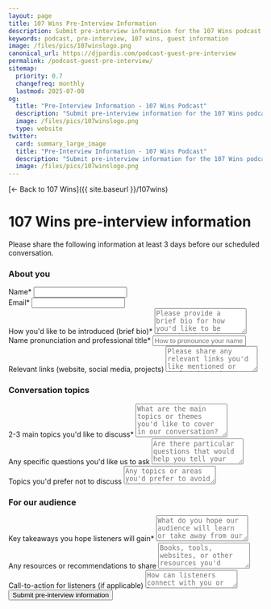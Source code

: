 ```yaml
---
layout: page
title: 107 Wins Pre-Interview Information
description: Submit pre-interview information for the 107 Wins podcast
keywords: podcast, pre-interview, 107 wins, guest information
image: /files/pics/107winslogo.png
canonical_url: https://djpardis.com/podcast-guest-pre-interview
permalink: /podcast-guest-pre-interview/
sitemap:
  priority: 0.7
  changefreq: monthly
  lastmod: 2025-07-08
og:
  title: "Pre-Interview Information - 107 Wins Podcast"
  description: "Submit pre-interview information for the 107 Wins podcast"
  image: /files/pics/107winslogo.png
  type: website
twitter:
  card: summary_large_image
  title: "Pre-Interview Information - 107 Wins Podcast"
  description: "Submit pre-interview information for the 107 Wins podcast"
  image: /files/pics/107winslogo.png
---
```


[← Back to 107 Wins]({{ site.baseurl }}/107wins)

# <span class="wiggly-underline">107 Wins</span> pre-interview information

Please share the following information at least 3 days before our scheduled conversation.

<form action="https://formspree.io/f/xldnywyl" method="POST" class="form">
  <input type="hidden" name="_subject" value="107 Wins Pre-Interview Information">
  
  <h3>About you</h3>
  
  <div class="form-field">
    <label for="name">Name*</label>
    <input type="text" id="name" name="name" required>
  </div>
  
  <div class="form-field">
    <label for="email">Email*</label>
    <input type="email" id="email" name="email" required>
  </div>
  
  <div class="form-field">
    <label for="introduction">How you'd like to be introduced (brief bio)*</label>
    <textarea id="introduction" name="introduction" rows="3" required placeholder="Please provide a brief bio for how you'd like to be introduced on the podcast"></textarea>
  </div>
  
  <div class="form-field">
    <label for="pronunciation">Name pronunciation and professional title*</label>
    <input type="text" id="pronunciation" name="pronunciation" required placeholder="How to pronounce your name + your current title/role">
  </div>
  
  <div class="form-field">
    <label for="links">Relevant links (website, social media, projects)</label>
    <textarea id="links" name="links" rows="3" placeholder="Please share any relevant links you'd like mentioned or included in show notes"></textarea>
  </div>
  
  <h3>Conversation topics</h3>
  
  <div class="form-field">
    <label for="topics">2-3 main topics you'd like to discuss*</label>
    <textarea id="topics" name="topics" rows="4" required placeholder="What are the main topics or themes you'd like to cover in our conversation?"></textarea>
  </div>
  
  <div class="form-field">
    <label for="questions">Any specific questions you'd like us to ask</label>
    <textarea id="questions" name="questions" rows="3" placeholder="Are there particular questions that would help you tell your story or share your insights?"></textarea>
  </div>
  
  <div class="form-field">
    <label for="avoid-topics">Topics you'd prefer not to discuss</label>
    <textarea id="avoid-topics" name="avoid-topics" rows="2" placeholder="Any topics or areas you'd prefer to avoid during the conversation"></textarea>
  </div>
  
  <h3>For our audience</h3>
  
  <div class="form-field">
    <label for="takeaways">Key takeaways you hope listeners will gain*</label>
    <textarea id="takeaways" name="takeaways" rows="3" required placeholder="What do you hope our audience will learn or take away from our conversation?"></textarea>
  </div>
  
  <div class="form-field">
    <label for="resources">Any resources or recommendations to share</label>
    <textarea id="resources" name="resources" rows="3" placeholder="Books, tools, websites, or other resources you'd recommend to listeners"></textarea>
  </div>
  
  <div class="form-field">
    <label for="call-to-action">Call-to-action for listeners (if applicable)</label>
    <textarea id="call-to-action" name="call-to-action" rows="2" placeholder="How can listeners connect with you or learn more about your work?"></textarea>
  </div>
  
  <div class="form-field">
    <button type="submit" class="button">Submit pre-interview information</button>
  </div>
</form>